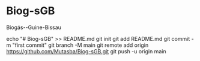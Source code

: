 # Biog-sGB
Biogás--Guine-Bissau

echo "# Biog-sGB" >> README.md
git init
git add README.md
git commit -m "first commit"
git branch -M main
git remote add origin https://github.com/Mutasba/Biog-sGB.git
git push -u origin main
